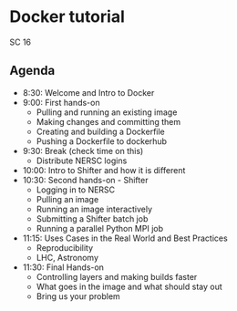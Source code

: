 # Docker tutorial

SC 16

## Agenda

- 8:30: Welcome and Intro to Docker
- 9:00: First hands-on
  - Pulling and running an existing image
  - Making changes and committing them
  - Creating and building a Dockerfile
  - Pushing a Dockerfile to dockerhub
- 9:30: Break (check time on this)
  - Distribute NERSC logins
- 10:00: Intro to Shifter and how it is different
- 10:30: Second hands-on - Shifter
  - Logging in to NERSC
  - Pulling an image
  - Running an image interactively
  - Submitting a Shifter batch job
  - Running a parallel Python MPI job
- 11:15: Uses Cases in the Real World and Best Practices
  - Reproducibility
  - LHC, Astronomy
- 11:30: Final Hands-on
  - Controlling layers and making builds faster
  - What goes in the image and what should stay out
  - Bring us your problem
